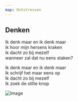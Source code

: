 ```yaml
---
map: Ontstressen
---
```


## Denken

Ik denk maar en ik denk maar \
ik hoor mijn hersens kraken \
ik dacht zo bij mezelf \
wanneer zal dat nu eens staken?

Ik denk maar en ik denk maar \
Ik schrijf het maar eens op \
Ik dacht zo bij mezelf  \
Ik zoek de stilte knop

![Image](IMG_20201229_151726__01.jpg)
